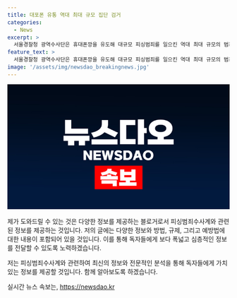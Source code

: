 ```yaml
---
title: 대포폰 유통 역대 최대 규모 집단 검거
categories:
  - News
excerpt: >
  서울경찰청 광역수사단은 휴대폰깡을 유도해 대규모 피싱범죄를 일으킨 역대 최대 규모의 범죄집단을 검거했다. 2019년부터 2020년까지 이어진 사건에서 157명이 검거되었으며, 이 가운데 9명이 구속됐다. 범행은 인터넷 광고로 희망자들의 명의로 고가 휴대폰을 개통한 뒤 판매하고 유심은 피싱조직 등에 유통한 혐의로 수사됐다.
feature_text: >
  서울경찰청 광역수사단은 휴대폰깡을 유도해 대규모 피싱범죄를 일으킨 역대 최대 규모의 범죄집단을 검거했다. 2019년부터 2020년까지 이어진 사건에서 157명이 검거되었으며, 이 가운데 9명이 구속됐다. 범행은 인터넷 광고로 희망자들의 명의로 고가 휴대폰을 개통한 뒤 판매하고 유심은 피싱조직 등에 유통한 혐의로 수사됐다.
image: '/assets/img/newsdao_breakingnews.jpg'
---
```


<p><img src="/assets/img/newsdao_breakingnews.jpg" alt="ranknews 속보" /></p>

<p>제가 도와드릴 수 있는 것은 다양한 정보를 제공하는 블로거로서 피싱범죄수사계와 관련된 정보를 제공하는 것입니다. 저의 글에는 다양한 정보와 방법, 규제, 그리고 예방법에 대한 내용이 포함되어 있을 것입니다. 이를 통해 독자들에게 보다 폭넓고 심층적인 정보를 전달할 수 있도록 노력하겠습니다.</p>

<p>저는 피싱범죄수사계와 관련하여 최신의 정보와 전문적인 분석을 통해 독자들에게 가치 있는 정보를 제공할 것입니다. 함께 알아보도록 하겠습니다.</p>
실시간 뉴스 속보는, <a href="https://newsdao.kr" rel="dofollow">https://newsdao.kr</a>


